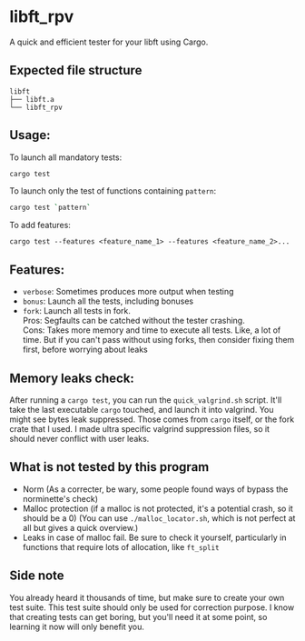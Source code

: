 # libft_rpv

A quick and efficient tester for your libft using Cargo.

## Expected file structure
```
libft
├── libft.a
└── libft_rpv
```

## Usage:

To launch all mandatory tests:
```sh
cargo test
```

To launch only the test of functions containing `pattern`:
```sh
cargo test `pattern`
```

To add features:
```
cargo test --features <feature_name_1> --features <feature_name_2>...
```

## Features:
- `verbose`: Sometimes produces more output when testing
- `bonus`: Launch all the tests, including bonuses
- `fork`: Launch all tests in fork.\
	Pros: Segfaults can be catched without the tester crashing. \
	Cons: Takes more memory and time to execute all tests. Like, a lot of time. But if you can't pass without using forks, then consider fixing them first, before worrying about leaks


## Memory leaks check:
After running a `cargo test`, you can run the `quick_valgrind.sh` script.
It'll take the last executable `cargo` touched, and launch it into valgrind.
You might see bytes leak suppressed. Those comes from `cargo` itself,
or the fork crate that I used. I made ultra specific valgrind suppression files, so it should never conflict with user leaks.

## What is not tested by this program
- Norm (As a correcter, be wary, some people found ways of bypass the norminette's check)
- Malloc protection (if a malloc is not protected, it's a potential crash, so it should be a 0) (You can use `./malloc_locator.sh`, which is not perfect at all but gives a quick overview.)
- Leaks in case of malloc fail. Be sure to check it yourself, particularly in functions that require lots of allocation, like `ft_split`

## Side note
You already heard it thousands of time, but make sure to create your own test suite. This test suite should only be used for correction purpose. I know that creating tests can get boring, but you'll need it at some point, so learning it now will only benefit you.
